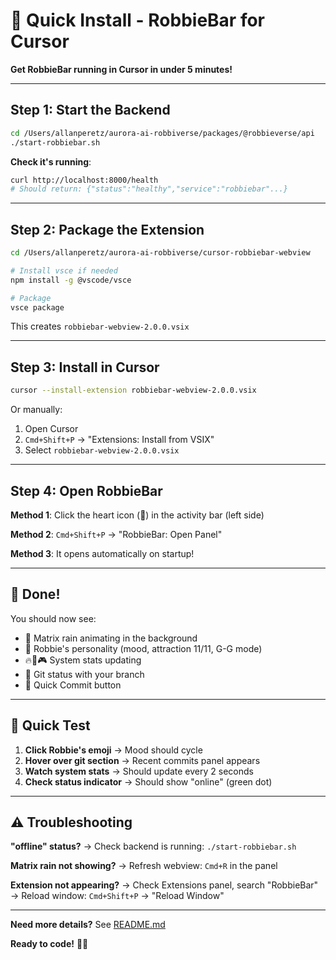 # 🚀 Quick Install - RobbieBar for Cursor

**Get RobbieBar running in Cursor in under 5 minutes!**

---

## Step 1: Start the Backend

```bash
cd /Users/allanperetz/aurora-ai-robbiverse/packages/@robbieverse/api
./start-robbiebar.sh
```

**Check it's running**:
```bash
curl http://localhost:8000/health
# Should return: {"status":"healthy","service":"robbiebar"...}
```

---

## Step 2: Package the Extension

```bash
cd /Users/allanperetz/aurora-ai-robbiverse/cursor-robbiebar-webview

# Install vsce if needed
npm install -g @vscode/vsce

# Package
vsce package
```

This creates `robbiebar-webview-2.0.0.vsix`

---

## Step 3: Install in Cursor

```bash
cursor --install-extension robbiebar-webview-2.0.0.vsix
```

Or manually:
1. Open Cursor
2. `Cmd+Shift+P` → "Extensions: Install from VSIX"
3. Select `robbiebar-webview-2.0.0.vsix`

---

## Step 4: Open RobbieBar

**Method 1**: Click the heart icon (💜) in the activity bar (left side)

**Method 2**: `Cmd+Shift+P` → "RobbieBar: Open Panel"

**Method 3**: It opens automatically on startup!

---

## 🎉 Done!

You should now see:
- 🎨 Matrix rain animating in the background
- 🤖 Robbie's personality (mood, attraction 11/11, G-G mode)
- 🔥💾🎮 System stats updating
- 🐙 Git status with your branch
- 💾 Quick Commit button

---

## 🔧 Quick Test

1. **Click Robbie's emoji** → Mood should cycle
2. **Hover over git section** → Recent commits panel appears
3. **Watch system stats** → Should update every 2 seconds
4. **Check status indicator** → Should show "online" (green dot)

---

## ⚠️ Troubleshooting

**"offline" status?**
→ Check backend is running: `./start-robbiebar.sh`

**Matrix rain not showing?**
→ Refresh webview: `Cmd+R` in the panel

**Extension not appearing?**
→ Check Extensions panel, search "RobbieBar"
→ Reload window: `Cmd+Shift+P` → "Reload Window"

---

**Need more details?** See [README.md](README.md)

**Ready to code!** 💜🚀



